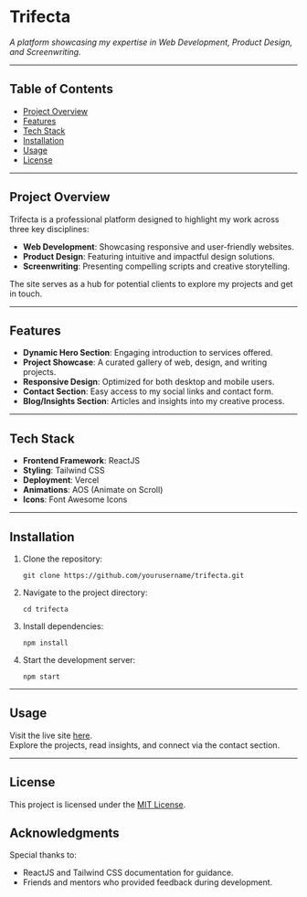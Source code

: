 # **Trifecta**  
*A platform showcasing my expertise in Web Development, Product Design, and Screenwriting.*

---

## **Table of Contents**  
- [Project Overview](#project-overview)  
- [Features](#features)  
- [Tech Stack](#tech-stack)  
- [Installation](#installation)  
- [Usage](#usage)  
- [License](#license)  

---

## **Project Overview**  
Trifecta is a professional platform designed to highlight my work across three key disciplines:  
- **Web Development**: Showcasing responsive and user-friendly websites.  
- **Product Design**: Featuring intuitive and impactful design solutions.  
- **Screenwriting**: Presenting compelling scripts and creative storytelling.

The site serves as a hub for potential clients to explore my projects and get in touch.

---

## **Features**  
- **Dynamic Hero Section**: Engaging introduction to services offered.  
- **Project Showcase**: A curated gallery of web, design, and writing projects.  
- **Responsive Design**: Optimized for both desktop and mobile users.  
- **Contact Section**: Easy access to my social links and contact form.  
- **Blog/Insights Section**: Articles and insights into my creative process.  

---

## **Tech Stack**  
- **Frontend Framework**: ReactJS  
- **Styling**: Tailwind CSS  
- **Deployment**: Vercel  
- **Animations**: AOS (Animate on Scroll)
- **Icons**: Font Awesome Icons

---

## **Installation**  
1. Clone the repository:  
   ```  
   git clone https://github.com/yourusername/trifecta.git  
   ```  
2. Navigate to the project directory:  
   ```  
   cd trifecta  
   ```  
3. Install dependencies:  
   ```  
   npm install  
   ```  
4. Start the development server:  
   ```  
   npm start  
   ```  

---

## **Usage**  
Visit the live site [here](#).  
Explore the projects, read insights, and connect via the contact section.

---

## **License**  
This project is licensed under the [MIT License](LICENSE).  

## **Acknowledgments**  
Special thanks to:  
- ReactJS and Tailwind CSS documentation for guidance.  
- Friends and mentors who provided feedback during development.  
